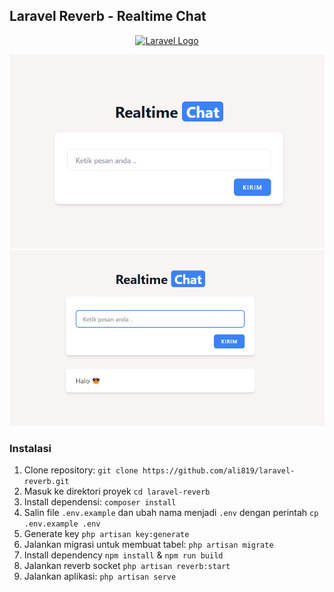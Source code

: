 ## Laravel Reverb - Realtime Chat 

<p align="center"><a href="https://laravel.com" target="_blank"><img src="https://raw.githubusercontent.com/laravel/art/master/logo-lockup/5%20SVG/2%20CMYK/1%20Full%20Color/laravel-logolockup-cmyk-red.svg" width="400" alt="Laravel Logo"></a></p>

![Preview 1](public/preview/preview-155954.png)
![Preview 2](public/preview/preview-160031.png)

### Instalasi
1. Clone repository: `git clone https://github.com/ali819/laravel-reverb.git`
2. Masuk ke direktori proyek `cd laravel-reverb`
3. Install dependensi: `composer install`
4. Salin file `.env.example` dan ubah nama menjadi `.env` dengan perintah `cp .env.example .env`
5. Generate key `php artisan key:generate`
6. Jalankan migrasi untuk membuat tabel: `php artisan migrate`
7. Install dependency `npm install` & `npm run build`
8. Jalankan reverb socket `php artisan reverb:start`
9. Jalankan aplikasi: `php artisan serve`
